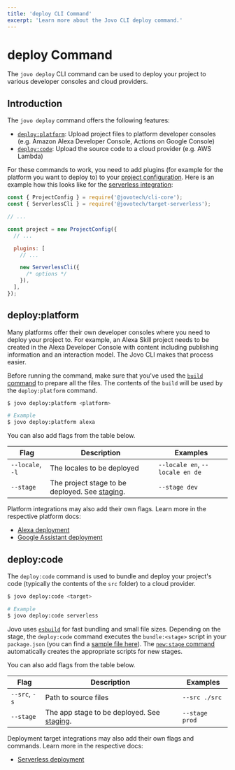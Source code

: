 ```yaml
---
title: 'deploy CLI Command'
excerpt: 'Learn more about the Jovo CLI deploy command.'
---
```


# deploy Command

The `jovo deploy` CLI command can be used to deploy your project to various developer consoles and cloud providers.

## Introduction

The `jovo deploy` command offers the following features:

- [`deploy:platform`](#deploy-platform): Upload project files to platform developer consoles (e.g. Amazon Alexa Developer Console, Actions on Google Console)
- [`deploy:code`](#deploy-code): Upload the source code to a cloud provider (e.g. AWS Lambda)

For these commands to work, you need to add plugins (for example for the platform you want to deploy to) to your [project configuration](./project-config.md). Here is an example how this looks like for the [serverless integration](https://www.jovo.tech/marketplace/target-serverless):

```js
const { ProjectConfig } = require('@jovotech/cli-core');
const { ServerlessCli } = require('@jovotech/target-serverless');

// ...

const project = new ProjectConfig({
  // ...

  plugins: [
    // ...

    new ServerlessCli({
      /* options */
    }),
  ],
});
```

## deploy:platform

Many platforms offer their own developer consoles where you need to deploy your project to. For example, an Alexa Skill project needs to be created in the Alexa Developer Console with content including publishing information and an interaction model. The Jovo CLI makes that process easier.

Before running the command, make sure that you've used the [`build` command](./build-command.md) to prepare all the files. The contents of the `build` will be used by the `deploy:platform` command.

```sh
$ jovo deploy:platform <platform>

# Example
$ jovo deploy:platform alexa
```

You can also add flags from the table below.

| Flag             | Description                                                                   | Examples                        |
| ---------------- | ----------------------------------------------------------------------------- | ------------------------------- |
| `--locale`, `-l` | The locales to be deployed                                                    | `--locale en`, `--locale en de` |
| `--stage`        | The project stage to be deployed. See [staging](./project-config.md#staging). | `--stage dev`                   |

Platform integrations may also add their own flags. Learn more in the respective platform docs:

- [Alexa deployment](https://www.jovo.tech/marketplace/platform-alexa/cli-commands#deploy)
- [Google Assistant deployment](https://www.jovo.tech/marketplace/platform-googleassistant/cli-commands#deploy)

## deploy:code

The `deploy:code` command is used to bundle and deploy your project's code (typically the contents of the `src` folder) to a cloud provider.

```sh
$ jovo deploy:code <target>

# Example
$ jovo deploy:code serverless
```

Jovo uses [`esbuild`](https://github.com/evanw/esbuild) for fast bundling and small file sizes. Depending on the stage, the `deploy:code` command executes the `bundle:<stage>` script in your `package.json` (you can find a [sample file here](https://github.com/jovotech/jovo-v4-template/blob/master/package.json)). The [`new:stage` command](./new-command.md#new-stage) automatically creates the appropriate scripts for new stages.

You can also add flags from the table below.

| Flag          | Description                                                                      | Examples       |
| ------------- | -------------------------------------------------------------------------------- | -------------- |
| `--src`, `-s` | Path to source files                                                             | `--src ./src`  |
| `--stage`     | The app stage to be deployed. See [staging](https://www.jovo.tech/docs/staging). | `--stage prod` |

Deployment target integrations may also add their own flags and commands. Learn more in the respective docs:

- [Serverless deployment](https://www.jovo.tech/marketplace/target-serverless)
